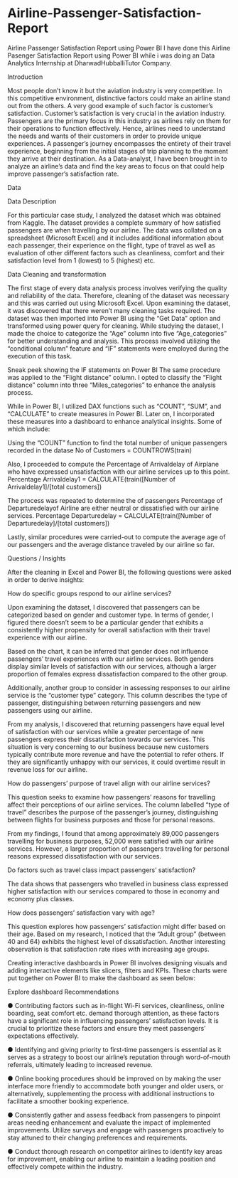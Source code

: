 # Airline-Passenger-Satisfaction-Report
Airline Passenger Satisfaction Report using Power BI
I have done this Airline Pasenger Satisfaction Report using Power BI while i was doing an  Data Analytics Internship at DharwadHubballiTutor Company.

Introduction


Most people don’t know it but the aviation industry is very competitive. In this competitive environment, distinctive factors could make an airline stand out from the others. A very good example of such factor is customer’s satisfaction. Customer’s satisfaction is very crucial in the aviation industry. Passengers are the primary focus in this industry as airlines rely on them for their operations to function effectively. Hence, airlines need to understand the needs and wants of their customers in order to provide unique experiences. A passenger’s journey encompasses the entirety of their travel experience, beginning from the initial stages of trip planning to the moment they arrive at their destination. As a Data-analyst, I have been brought in to analyze an airline’s data and find the key areas to focus on that could help improve passenger’s satisfaction rate.

Data

Data Description

For this particular case study, I analyzed the dataset which was obtained from Kaggle. The dataset provides a complete summary of how satisfied passengers are when travelling by our airline. The data was collated on a spreadsheet (Microsoft Excel) and it includes additional information about each passenger, their experience on the flight, type of travel as well as evaluation of other different factors such as cleanliness, comfort and their satisfaction level from 1 (lowest) to 5 (highest) etc.

Data Cleaning and transformation

The first stage of every data analysis process involves verifying the quality and reliability of the data. Therefore, cleaning of the dataset was necessary and this was carried out using Microsoft Excel. Upon examining the dataset, it was discovered that there weren’t many cleaning tasks required. The dataset was then imported into Power BI using the “Get Data” option and transformed using power query for cleaning. While studying the dataset, I made the choice to categorize the “Age” column into five “Age_categories” for better understanding and analysis. This process involved utilizing the “conditional column” feature and “IF” statements were employed during the execution of this task.


Sneak peek showing the IF statements on Power BI
The same procedure was applied to the “Flight distance” column. I opted to classify the “Flight distance” column into three “Miles_categories” to enhance the analysis process.


While in Power BI, I utilized DAX functions such as “COUNT”, “SUM”, and “CALCULATE” to create measures in Power BI. Later on, I incorporated these measures into a dashboard to enhance analytical insights. Some of which include:

Using the “COUNT” function to find the total number of unique passengers recorded in the datase
No of Customers = COUNTROWS(train)

Also, I proceeded to compute the Percentage of Arrivaldelay of Airplane who have expressed unsatisfaction with our airline services up to this point.
Percentage Arrivaldelay1 = CALCULATE(train([Number of Arrivaldelay1]/[total customers])

The process was repeated to determine the of passengers Percentage of Departuredelayof Airline are either neutral or dissatisfied with our airline services.
Percentage Departuredelay = CALCULATE(train([Number of Departuredelay]/[total customers])

Lastly, similar procedures were carried-out to compute the average age of our passengers and the average distance traveled by our airline so far.



Questions / Insights

After the cleaning in Excel and Power BI, the following questions were asked in order to derive insights:

How do specific groups respond to our airline services?

Upon examining the dataset, I discovered that passengers can be categorized based on gender and customer type. In terms of gender, I figured there doesn’t seem to be a particular gender that exhibits a consistently higher propensity for overall satisfaction with their travel experience with our airline.


Based on the chart, it can be inferred that gender does not influence passengers’ travel experiences with our airline services. Both genders display similar levels of satisfaction with our services, although a larger proportion of females express dissatisfaction compared to the other group.

Additionally, another group to consider in assessing responses to our airline service is the “customer type” category. This column describes the type of passenger, distinguishing between returning passengers and new passengers using our airline.


From my analysis, I discovered that returning passengers have equal level of satisfaction with our services while a greater percentage of new passengers express their dissatisfaction towards our services. This situation is very concerning to our business because new customers typically contribute more revenue and have the potential to refer others. If they are significantly unhappy with our services, it could overtime result in revenue loss for our airline.

How do passengers’ purpose of travel align with our airline services?

This question seeks to examine how passengers’ reasons for travelling affect their perceptions of our airline services. The column labelled “type of travel” describes the purpose of the passenger’s journey, distinguishing between flights for business purposes and those for personal reasons.


From my findings, I found that among approximately 89,000 passengers travelling for business purposes, 52,000 were satisfied with our airline services. However, a larger proportion of passengers travelling for personal reasons expressed dissatisfaction with our services.

Do factors such as travel class impact passengers’ satisfaction?


The data shows that passengers who travelled in business class expressed higher satisfaction with our services compared to those in economy and economy plus classes.

How does passengers’ satisfaction vary with age?

This question explores how passengers’ satisfaction might differ based on their age. Based on my research, I noticed that the “Adult group” (between 40 and 64) exhibits the highest level of dissatisfaction. Another interesting observation is that satisfaction rate rises with increasing age groups.


Creating interactive dashboards in Power BI involves designing visuals and adding interactive elements like slicers, filters and KPIs. These charts were put together on Power BI to make the dashboard as seen below:


Explore dashboard
Recommendations

● Contributing factors such as in-flight Wi-Fi services, cleanliness, online boarding, seat comfort etc. demand thorough attention, as these factors have a significant role in influencing passengers’ satisfaction levels. It is crucial to prioritize these factors and ensure they meet passengers’ expectations effectively.

● Identifying and giving priority to first-time passengers is essential as it serves as a strategy to boost our airline’s reputation through word-of-mouth referrals, ultimately leading to increased revenue.

● Online booking procedures should be improved on by making the user interface more friendly to accommodate both younger and older users, or alternatively, supplementing the process with additional instructions to facilitate a smoother booking experience.

● Consistently gather and assess feedback from passengers to pinpoint areas needing enhancement and evaluate the impact of implemented improvements. Utilize surveys and engage with passengers proactively to stay attuned to their changing preferences and requirements.

● Conduct thorough research on competitor airlines to identify key areas for improvement, enabling our airline to maintain a leading position and effectively compete within the industry.
